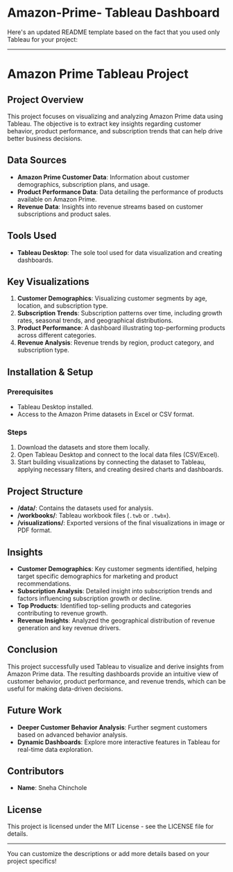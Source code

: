 # Amazon-Prime- Tableau Dashboard
Here's an updated README template based on the fact that you used only Tableau for your project:

---

# Amazon Prime Tableau Project

## Project Overview

This project focuses on visualizing and analyzing Amazon Prime data using Tableau. The objective is to extract key insights regarding customer behavior, product performance, and subscription trends that can help drive better business decisions.

## Data Sources

- **Amazon Prime Customer Data**: Information about customer demographics, subscription plans, and usage.
- **Product Performance Data**: Data detailing the performance of products available on Amazon Prime.
- **Revenue Data**: Insights into revenue streams based on customer subscriptions and product sales.

## Tools Used

- **Tableau Desktop**: The sole tool used for data visualization and creating dashboards.

## Key Visualizations

1. **Customer Demographics**: Visualizing customer segments by age, location, and subscription type.
2. **Subscription Trends**: Subscription patterns over time, including growth rates, seasonal trends, and geographical distributions.
3. **Product Performance**: A dashboard illustrating top-performing products across different categories.
4. **Revenue Analysis**: Revenue trends by region, product category, and subscription type.

## Installation & Setup

### Prerequisites
- Tableau Desktop installed.
- Access to the Amazon Prime datasets in Excel or CSV format.

### Steps
1. Download the datasets and store them locally.
2. Open Tableau Desktop and connect to the local data files (CSV/Excel).
3. Start building visualizations by connecting the dataset to Tableau, applying necessary filters, and creating desired charts and dashboards.

## Project Structure

- **/data/**: Contains the datasets used for analysis.
- **/workbooks/**: Tableau workbook files (`.twb` or `.twbx`).
- **/visualizations/**: Exported versions of the final visualizations in image or PDF format.

## Insights

- **Customer Demographics**: Key customer segments identified, helping target specific demographics for marketing and product recommendations.
- **Subscription Analysis**: Detailed insight into subscription trends and factors influencing subscription growth or decline.
- **Top Products**: Identified top-selling products and categories contributing to revenue growth.
- **Revenue Insights**: Analyzed the geographical distribution of revenue generation and key revenue drivers.

## Conclusion

This project successfully used Tableau to visualize and derive insights from Amazon Prime data. The resulting dashboards provide an intuitive view of customer behavior, product performance, and revenue trends, which can be useful for making data-driven decisions.

## Future Work

- **Deeper Customer Behavior Analysis**: Further segment customers based on advanced behavior analysis.
- **Dynamic Dashboards**: Explore more interactive features in Tableau for real-time data exploration.

## Contributors

- **Name**: Sneha Chinchole  
  

## License

This project is licensed under the MIT License - see the LICENSE file for details.

---

You can customize the descriptions or add more details based on your project specifics!
